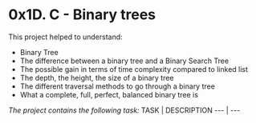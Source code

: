 # 0x1D. C - Binary trees

This project helped to understand:
- Binary Tree
- The difference between a binary tree and a Binary Search Tree
- The possible gain in terms of time complexity compared to linked list
- The depth, the height, the size of a binary tree
- The different traversal methods to go through a binary tree
- What a complete, full, perfect, balanced binary tree is

*The project contains the following task:*
TASK | DESCRIPTION
--- | ---